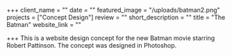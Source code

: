 +++
client_name = ""
date = ""
featured_image = "/uploads/batman2.png"
projects = ["Concept Design"]
review = ""
short_description = ""
title = "The Batman"
website_link = ""

+++
This is a website design concept for the new Batman movie starring Robert Pattinson. The concept was designed in Photoshop.